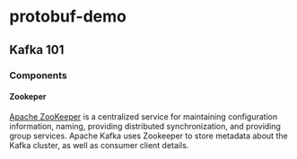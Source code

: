 # protobuf-demo

## Kafka 101

### Components

#### Zookeper

[Apache ZooKeeper](https://zookeeper.apache.org) is a centralized service for maintaining configuration information, naming, providing distributed synchronization, and providing group services. Apache Kafka uses Zookeeper to store metadata about the Kafka cluster, as well as consumer client details.
